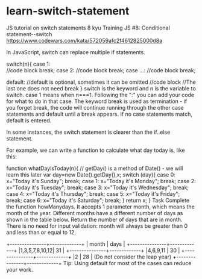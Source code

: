 # learn-switch-statement
JS tutorial on switch statements
8 kyu
Training JS #8: Conditional statement--switch
https://www.codewars.com/kata/572059afc2f4612825000d8a

In JavaScript, switch can replace multiple if statements.

switch(n){
  case 1:  
    //code block
    break;
  case 2:
    //code block
    break;
  case ...:
    //code block
    break;

  default:       //default is optional, sometimes it can be omitted
    //code block
                 //The last one does not need break
}
switch is the keyword and n is the variable to switch. case 1 means when n===1. Following the ":" you can add your code for what to do in that case. The keyword break is used as termination - if you forget break, the code will continue running through the other case statements and default until a break appears. If no case statements match, default is entered.

In some instances, the switch statement is clearer than the if..else statement.

For example, we can write a function to calculate what day today is, like this:

function whatDayIsToday(n){
  // getDay() is a method of Date() - we will learn this later
  var day=new Date().getDay(),x; 
  switch (day){
    case 0:
      x="Today it's Sunday";
      break;
    case 1:
      x="Today it's Monday";
      break;
    case 2:
      x="Today it's Tuesday";
      break;
    case 3:
      x="Today it's Wednesday";
      break;
    case 4:
      x="Today it's Thursday";
      break;
    case 5:
      x="Today it's Friday";
      break;
    case 6:
      x="Today it's Saturday";
      break;
  }
  return x;
}
Task
Complete the function howManydays. It accepts 1 parameter month, which means the month of the year. Different months have a different number of days as shown in the table below. Return the number of days that are in month. There is no need for input validation: month will always be greater than 0 and less than or equal to 12.

+---------------+-------------+
|    month      |    days     |
+---------------+-------------+
|1,3,5,7,8,10,12|     31      |
+---------------+-------------+
|4,6,9,11       |     30      |
+---------------+-------------+
|2              |     28      |  (Do not consider the leap year)
+---------------+-------------+
Tip: Using default for most of the cases can reduce your work.
